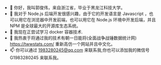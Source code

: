 - 👋 你好，我叫郭俊伟，来自浙江省，毕业于黑龙江科技大学。
- 👀 我对于 Node.js 后端开发很感兴趣，由于它的开发语言是 Javascript ，也可以用它在浏览器中开发前端，也可以用它在 Node.js 环境中开发后端，并且 NPM 是全球最大的开源库生态系统。
- 🌱 我现在正尝试学习 docker 容器技术.
- 💞️ 我热衷于将通过我的技术有朝一日能将(全面战争战锤数据统计网) https://twwstats.com/ 重新高仿一个网站并且中文化。
- 📫 你可以通过 1983280245@qq.com 来联系我,你也可以添加我的微信号 G1983280245 来联系我。

<!---
Guojunwei888/Guojunwei888 is a ✨ special ✨ repository because its `README.md` (this file) appears on your GitHub profile.
You can click the Preview link to take a look at your changes.
--->
